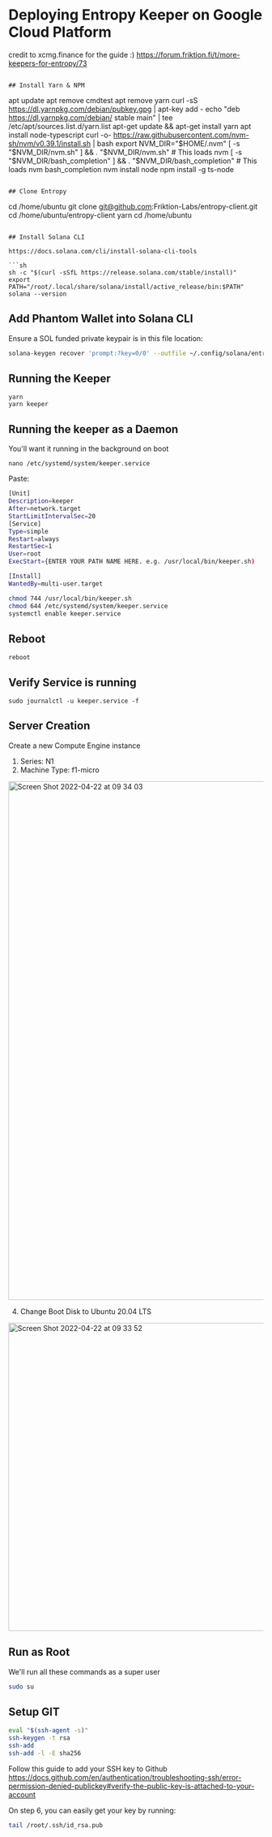 # Deploying Entropy Keeper on Google Cloud Platform

credit to xcmg.finance for the guide :)
https://forum.friktion.fi/t/more-keepers-for-entropy/73

```

## Install Yarn & NPM

```
apt update
apt remove cmdtest
apt remove yarn
curl -sS https://dl.yarnpkg.com/debian/pubkey.gpg | apt-key add -
echo "deb https://dl.yarnpkg.com/debian/ stable main" | tee /etc/apt/sources.list.d/yarn.list
apt-get update && apt-get install yarn
apt install node-typescript
curl -o- https://raw.githubusercontent.com/nvm-sh/nvm/v0.39.1/install.sh | bash
export NVM_DIR="$HOME/.nvm"
[ -s "$NVM_DIR/nvm.sh" ] && \. "$NVM_DIR/nvm.sh"  # This loads nvm
[ -s "$NVM_DIR/bash_completion" ] && \. "$NVM_DIR/bash_completion"  # This loads nvm bash_completion
nvm install node
npm install -g ts-node
```

## Clone Entropy

``` 
cd /home/ubuntu
git clone git@github.com:Friktion-Labs/entropy-client.git
cd /home/ubuntu/entropy-client
yarn
cd /home/ubuntu
```

## Install Solana CLI

https://docs.solana.com/cli/install-solana-cli-tools

```sh
sh -c "$(curl -sSfL https://release.solana.com/stable/install)"
export PATH="/root/.local/share/solana/install/active_release/bin:$PATH"
solana --version
```

## Add Phantom Wallet into Solana CLI

Ensure a SOL funded private keypair is in this file location:

```sh
solana-keygen recover 'prompt:?key=0/0' --outfile ~/.config/solana/entropy-mainnet-authority.json
```

## Running the Keeper

```
yarn
yarn keeper
```

## Running the keeper as a Daemon
You'll want it running in the background on boot

```
nano /etc/systemd/system/keeper.service
```

Paste:
```sh
[Unit]
Description=keeper
After=network.target
StartLimitIntervalSec=20
[Service]
Type=simple
Restart=always
RestartSec=1
User=root
ExecStart={ENTER YOUR PATH NAME HERE. e.g. /usr/local/bin/keeper.sh)

[Install]
WantedBy=multi-user.target
```

```sh
chmod 744 /usr/local/bin/keeper.sh 
chmod 644 /etc/systemd/system/keeper.service
systemctl enable keeper.service
```


## Reboot

```
reboot
```

## Verify Service is running
```
sudo journalctl -u keeper.service -f
```


## Server Creation

Create a new Compute Engine instance
1. Series: N1
2. Machine Type: f1-micro
<img width="1022" alt="Screen Shot 2022-04-22 at 09 34 03" src="https://user-images.githubusercontent.com/219298/164745641-1bf81dff-910d-4a5f-b61b-0723af47d46d.png">

4. Change Boot Disk to Ubuntu 20.04 LTS

<img width="607" alt="Screen Shot 2022-04-22 at 09 33 52" src="https://user-images.githubusercontent.com/219298/164745639-121d29f7-a3ed-4c83-974f-23b2907730d7.png">

## Run as Root
We'll run all these commands as a super user
```sh
sudo su
```

## Setup GIT

```sh
eval "$(ssh-agent -s)"
ssh-keygen -t rsa
ssh-add
ssh-add -l -E sha256
```

Follow this guide to add your SSH key to Github https://docs.github.com/en/authentication/troubleshooting-ssh/error-permission-denied-publickey#verify-the-public-key-is-attached-to-your-account

On step 6, you can easily get your key by running:
```sh
tail /root/.ssh/id_rsa.pub
```
